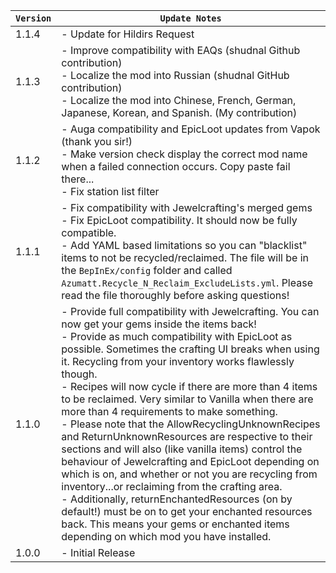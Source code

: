 | `Version` | `Update Notes`                                                                                                                                                                                                                                                                                                                                                                                                                                                                                                                                                                                                                                                                                                                                                                                                                                                                                                                                                                 |
|-----------|--------------------------------------------------------------------------------------------------------------------------------------------------------------------------------------------------------------------------------------------------------------------------------------------------------------------------------------------------------------------------------------------------------------------------------------------------------------------------------------------------------------------------------------------------------------------------------------------------------------------------------------------------------------------------------------------------------------------------------------------------------------------------------------------------------------------------------------------------------------------------------------------------------------------------------------------------------------------------------|
| 1.1.4     | - Update for Hildirs Request                                                                                                                                                                                                                                                                                                                                                                                                                                                                                                                                                                                                                                                                                                                                                                                                                                                                                                                                                   |
| 1.1.3     | - Improve compatibility with EAQs (shudnal Github contribution)<br/> - Localize the mod into Russian (shudnal GitHub contribution)<br/> - Localize the mod into Chinese, French, German, Japanese, Korean, and Spanish. (My contribution)                                                                                                                                                                                                                                                                                                                                                                                                                                                                                                                                                                                                                                                                                                                                      |
| 1.1.2     | - Auga compatibility and EpicLoot updates from Vapok (thank you sir!)<br/> - Make version check display the correct mod name when a failed connection occurs. Copy paste fail there...<br/> - Fix station list filter                                                                                                                                                                                                                                                                                                                                                                                                                                                                                                                                                                                                                                                                                                                                                          |
| 1.1.1     | - Fix compatibility with Jewelcrafting's merged gems<br/> - Fix EpicLoot compatibility. It should now be fully compatible.<br/> - Add YAML based limitations so you can "blacklist" items to not be recycled/reclaimed. The file will be in the `BepInEx/config` folder and called `Azumatt.Recycle_N_Reclaim_ExcludeLists.yml`. Please read the file thoroughly before asking questions!                                                                                                                                                                                                                                                                                                                                                                                                                                                                                                                                                                                      |
| 1.1.0     | - Provide full compatibility with Jewelcrafting. You can now get your gems inside the items back!<br/> - Provide as much compatibility with EpicLoot as possible. Sometimes the crafting UI breaks when using it. Recycling from your inventory works flawlessly though.<br/> - Recipes will now cycle if there are more than 4 items to be reclaimed. Very similar to Vanilla when there are more than 4 requirements to make something.<br/> - Please note that the AllowRecyclingUnknownRecipes and ReturnUnknownResources are respective to their sections and will also (like vanilla items) control the behaviour of Jewelcrafting and EpicLoot depending on which is on, and whether or not you are recycling from inventory...or reclaiming from the crafting area.<br/> - Additionally, returnEnchantedResources (on by default!) must be on to get your enchanted resources back. This means your gems or enchanted items depending on which mod you have installed. |
| 1.0.0     | - Initial Release                                                                                                                                                                                                                                                                                                                                                                                                                                                                                                                                                                                                                                                                                                                                                                                                                                                                                                                                                              |